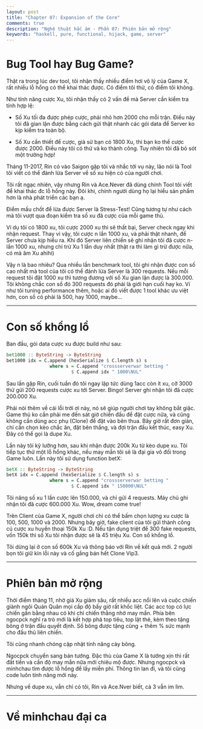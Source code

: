 ```yaml
---
layout: post
title: "Chapter 07: Expansion of the Core"
comments: true
description: "Nghệ thuật hắc ám - Phần 07: Phiên bản mở rộng"
keywords: "haskell, pure, functional, hijack, game, server"
---
```


# Bug Tool hay Bug Game?

Thật ra trong lúc dev tool, tôi nhận thấy nhiều điểm hơi vô lý của Game X, rất nhiều lỗ hổng có thể khai thác được. Có điểm tôi thử, có điểm tôi không.

Như tính năng cược Xu, tôi nhận thấy có 2 vấn đề mà Server cần kiểm tra tính hợp lệ:

* Số Xu tối đa được phép cược, phải nhỏ hơn 2000 cho mỗi trận. Điều này tôi đã gian lận được bằng cách gửi thật nhanh các gói data để Server ko kịp kiểm tra toàn bộ.

* Số Xu cần thiết để cược, giả sử bạn có 1800 Xu, thì bạn ko thể cược được 2000. Điều này tôi có thử và ko thành công. Tuy nhiên tôi đã bỏ sót một trường hợp!

Tháng 11-2017, Rin có vào Saigon gặp tôi và nhắc tới vụ này, lão nói là Tool tôi viết có thể đánh lừa Server về số xu hiện có của người chơi.

Tôi rất ngạc nhiên, vậy nhưng Rin và Ace.Never đã dùng chính Tool tôi viết để khai thác đc lỗ hổng này. Đôi khi, chính người dùng họ lại hiểu sản phẩm hơn là nhà phát triển các bạn ạ.

Điểm mấu chốt để lừa được Server là Stress-Test! Cũng tương tự như cách mà tôi vượt qua đoạn kiểm tra số xu đã cược của mỗi game thủ.

Ví dụ tôi có 1800 xu, tôi cược 2000 xu thì sẽ thất bại, Server check ngay khi nhận request. Thay vì vậy, tôi cược n lần 1000 xu, và phải thật nhanh, để Server chưa kịp hiểu ra. Khi đó Server liên chiến sẽ ghi nhận tôi đã cược n-lần 1000 xu, nhưng chỉ trừ Xu 1 lần duy nhất (thật ra thì làm gì trừ được nữa, có mà âm Xu ahihi)

Vậy n là bao nhiêu? Qua nhiều lần benchmark tool, tôi ghi nhận được con số cao nhất mà tool của tôi có thể đánh lừa Server là 300 requests. Nếu mỗi request tôi đặt 1000 xu thì tương đương với số Xu gian lận được là 300.000. Tôi không chắc con số đó 300 requests đó phải là giới hạn cuối hay ko. Ví như tôi tuning performance thêm, hoặc ai đó viết được 1 tool khác ưu việt hơn, con số có phải là 500, hay 1000, maybe...

---

# Con số khổng lồ

Ban đầu, gói data cược xu được build như sau:

```haskell
bet1000 :: ByteString -> ByteString
bet1000 idx = C.append (hexSerialize $ C.length s) s
                where s = C.append "crossserverwar betting "
                        $ C.append idx " 1000\NUL"
```
Sau lần gặp Rin, cuối tuần đó tôi ngay lập tức dùng 1acc còn ít xu, cỡ 3000 thử gửi 200 requests cược xu tới Server. Bingo! Server ghi nhận tôi đã cược 200.000 Xu.

Phải nói thêm về cái lỗi trời ơi này, nó sẽ giúp người chơi tay không bắt giặc. Game thủ ko cần phải me đến sát giờ chiến đấu để đặt cược nữa, và cũng không cần dùng acc phụ (Clone) để đặt vào bên thua. Bây giờ rất đơn giản, chỉ cần chọn kèo chắc ăn, đặt bên thắng, và đợi trận đấu kết thúc, easy Xu. Đây có thể gọi là dupe Xu.

Lần này tôi kỹ lưỡng hơn, sau khi nhận được 200k Xu từ kèo dupe xu. Tôi tiếp tục thử một lỗ hổng khác, nếu may mắn tôi sẽ là đại gia vô đối trong Game luôn. Lần này tôi sử dụng function betX:

```haskell
betX :: ByteString -> ByteString
betX idx = C.append (hexSerialize $ C.length s) s
                where s = C.append "crossserverwar betting "
                        $ C.append idx " 150000\NUL"
```

Tôi nâng số xu 1 lần cược lên 150.000, và chỉ gửi 4 requests. Máy chủ ghi nhận tôi đã cược 600.000 Xu. Wow, dream come true!

Trên Client của Game X, người chơi chỉ có thể bấm chọn lượng xu cược là 100, 500, 1000 và 2000. Nhưng bây giờ, fake client của tôi gửi thành công cú cược xu huyền thoại 150k Xu :D. Nếu tận dụng triệt để 300 fake requests, vốn 150k thì số Xu tôi nhận được sẽ là 45 triệu Xu. Con số khổng lồ.

Tôi dừng lại ở con số 600k Xu và thông báo với Rin về kết quả mới. 2 người bọn tôi giữ kín lỗi này và cố gắng bán hết Clone Vip3.

---

# Phiên bản mở rộng

Thời điểm tháng 11, nhờ giá Xu giảm sâu, rất nhiều acc nổi lên và cuộc chiến giành ngôi Quán Quân mọi cấp độ bấy giờ rất khốc liệt. Các acc top có lực chiến gần bằng nhau có khi chỉ chiến thằng nhờ may mắn. Phía bên ngocpck nghĩ ra trò mới là kết hợp phá top tiêu, top lật thẻ, kèm theo tặng bông ở trận đấu quyết định. Số bông được tặng cũng + thêm % sức mạnh cho đấu thủ liên chiến.

Tôi cũng nhanh chóng cập nhật tính năng cày bông.

Ngocpck chuyển sang bán tướng. Đặc thù của Game X là tướng xịn thì rất đắt tiền và cần độ may mắn nữa mới chiêu mộ được. Nhưng ngocpck và minhchau tìm được lỗ hổng để lấy miễn phí. Thông tin lan đi, và tôi cũng code luôn tính năng mới này.

Nhưng về dupe xu, vẫn chỉ có tôi, Rin và Ace.Nver biết, cả 3 vẫn im lìm.

---

# Về minhchau đại ca
